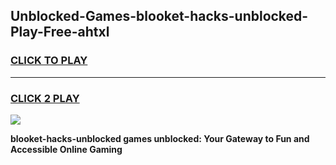 
## Unblocked-Games-blooket-hacks-unblocked-Play-Free-ahtxl
<h3>
<a href="https://premium76.site?title=blooket-hacks-unblocked&ref=21A">CLICK TO PLAY</a></h3>
<hr>

<h3>
<a href="https://premium76.site?title=blooket-hacks-unblocked&ref=21A">CLICK 2 PLAY</a>
  
</h3>

<a href="https://premium76.site?title=blooket-hacks-unblocked&ref=21A"><img src="https://clearcache.store/games.png"></a>


**blooket-hacks-unblocked games unblocked: Your Gateway to Fun and Accessible Online Gaming**
